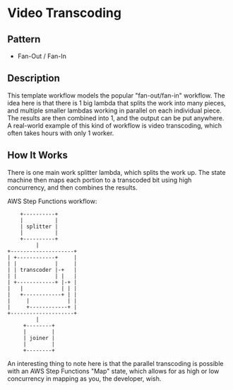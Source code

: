 # Video Transcoding

## Pattern

- Fan-Out / Fan-In

## Description

This template workflow models the popular "fan-out/fan-in" workflow. The idea
here is that there is 1 big lambda that splits the work into many pieces, and
multiple smaller lambdas working in parallel on each individual piece. The
results are then combined into 1, and the output can be put anywhere. A
real-world example of this kind of workflow is video transcoding, which often
takes hours with only 1 worker.

## How It Works

There is one main work splitter lambda, which splits the work up. The state
machine then maps each portion to a transcoded bit using high concurrency, and
then combines the results.

AWS Step Functions workflow:

```
    +----------+
    |          |
    | splitter |
    |          |
    +----------+
         |
+--------------------+
| +------------+     |
| |            |     |
| | transcoder |-+   |
| |            | |   |
| +------------+ |-+ |
|   |            | | |
|   +------------+ | |
|     |            | |
|     +------------+ |
+--------------------+
         |
     +--------+
     |        |
     | joiner |
     |        |
     +--------+
```

An interesting thing to note here is that the parallel transcoding is possible
with an AWS Step Functions "Map" state, which allows for as high or low
concurrency in mapping as you, the developer, wish.
